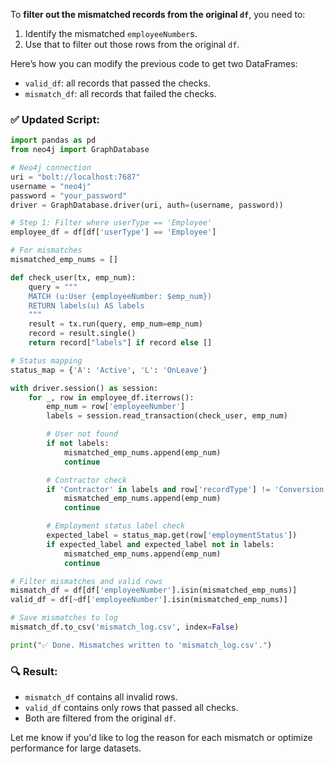 To **filter out the mismatched records from the original `df`**, you need to:

1. Identify the mismatched `employeeNumber`s.
2. Use that to filter out those rows from the original `df`.

Here’s how you can modify the previous code to get two DataFrames:

* `valid_df`: all records that passed the checks.
* `mismatch_df`: all records that failed the checks.

### ✅ Updated Script:

```python
import pandas as pd
from neo4j import GraphDatabase

# Neo4j connection
uri = "bolt://localhost:7687"
username = "neo4j"
password = "your_password"
driver = GraphDatabase.driver(uri, auth=(username, password))

# Step 1: Filter where userType == 'Employee'
employee_df = df[df['userType'] == 'Employee']

# For mismatches
mismatched_emp_nums = []

def check_user(tx, emp_num):
    query = """
    MATCH (u:User {employeeNumber: $emp_num})
    RETURN labels(u) AS labels
    """
    result = tx.run(query, emp_num=emp_num)
    record = result.single()
    return record["labels"] if record else []

# Status mapping
status_map = {'A': 'Active', 'L': 'OnLeave'}

with driver.session() as session:
    for _, row in employee_df.iterrows():
        emp_num = row['employeeNumber']
        labels = session.read_transaction(check_user, emp_num)

        # User not found
        if not labels:
            mismatched_emp_nums.append(emp_num)
            continue

        # Contractor check
        if 'Contractor' in labels and row['recordType'] != 'Conversion':
            mismatched_emp_nums.append(emp_num)
            continue

        # Employment status label check
        expected_label = status_map.get(row['employmentStatus'])
        if expected_label and expected_label not in labels:
            mismatched_emp_nums.append(emp_num)
            continue

# Filter mismatches and valid rows
mismatch_df = df[df['employeeNumber'].isin(mismatched_emp_nums)]
valid_df = df[~df['employeeNumber'].isin(mismatched_emp_nums)]

# Save mismatches to log
mismatch_df.to_csv('mismatch_log.csv', index=False)

print("✅ Done. Mismatches written to 'mismatch_log.csv'.")
```

### 🔍 Result:

* `mismatch_df` contains all invalid rows.
* `valid_df` contains only rows that passed all checks.
* Both are filtered from the original `df`.

Let me know if you'd like to log the reason for each mismatch or optimize performance for large datasets.
